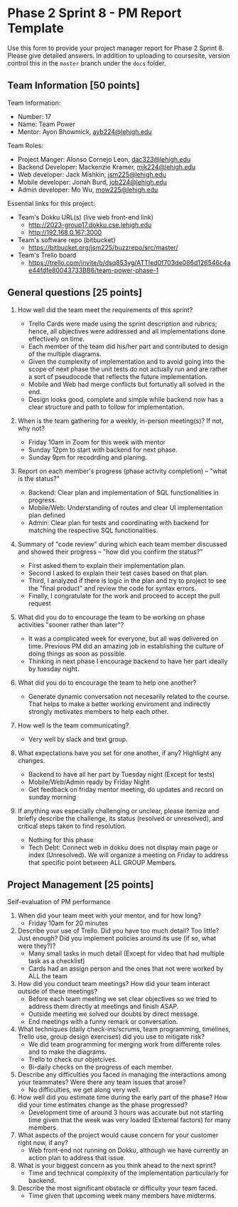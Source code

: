 # Phase 2 Sprint 8 - PM Report Template
Use this form to provide your project manager report for Phase 2 Sprint 8.  Please give detailed answers.
In addition to uploading to coursesite, version control this in the `master` branch under the `docs` folder.

## Team Information [50 points]

Team Information:
* Number: 17
* Name: Team Power
* Mentor: Ayon Bhowmick, ayb224@lehigh.edu

Team Roles:
* Project Manger: Alonso Cornejo Leon, dac323@lehigh.edu
* Backend Developer: Mackenzie Kramer, mjk224@lehigh.edu
* Web developer: Jack Mishkin, jsm225@lehigh.edu 
* Mobile developer: Jonah Burd, job224@lehigh.edu
* Admin developer: Mo Wu, mow225@lehigh.edu

Essential links for this project:
* Team's Dokku URL(s) (live web front-end link)
    * http://2023-group17.dokku.cse.lehigh.edu   
    * http://192.168.0.167:3000   
* Team's software repo (bitbucket)
    * https://bitbucket.org/jsm225/buzzrepo/src/master/
* Team's Trello board
    * https://trello.com/invite/b/dsq853yg/ATTIed0f703de086d126546c4ae44fdfe80043733BB6/team-power-phase-1


## General questions [25 points]

1. How well did the team meet the requirements of this sprint?
    * Trello Cards were made using the sprint description and rubrics; hence, all objectives were addressed and all implementations done effectively on time.
    * Each member of the team did his/her part and contributed to design of the multiple diagrams.
    * Given the complexity of implementation and to avoid going into the scope of next phase the unit tests do not actually run and are rather a sort of pseudocode that reflects the future implementation.
    * Mobile and Web had merge conflicts but fortunatly all solved in the end.
    * Design looks good, complete and simple while backend now has a clear structure and path to follow for implementation.

1. When is the team gathering for a weekly, in-person meeting(s)? If not, why not?
    * Friday 10am in Zoom for this week with mentor
    * Sunday 12pm to start with backend for next phase.
    * Sunday 9pm for recodrding and planing.
1. Report on each member's progress (phase activity completion) – "what is the status?"
    * Backend: Clear plan and implementation of SQL functionalities in progress.
    * Mobile/Web: Understanding of routes and clear UI implementation plan defined
    * Admin: Clear plan for tests and coordinating with backend for matching the respective SQL functionalities.
1. Summary of "code review" during which each team member discussed and showed their progress – "how did you confirm the status?"
    * First asked them to explain their implementation plan.
    * Second I asked to explain their test cases based on that plan.
    * Third, I analyzed if there is logic in the plan and try to project to see the "final product" and review the code for syntax errors.
    * Finally, I congratulate for the work and proceed to accept the pull request
1. What did you do to encourage the team to be working on phase activities "sooner rather than later"?
    * It was a complicated week for everyone, but all was delivered on time. Previous PM did an amazing job in establishing the culture of doing things as soon as possible.
    * Thinking in next phase I encourage backend to have her part ideally by tuesday night.
1. What did you do to encourage the team to help one another?
    * Generate dynamic conversation not necesarily related to the course. That helps to make a better working enviroment and indirectly strongly motivates members to help each other.
1. How well is the team communicating?
    * Very well by slack and text group.
1. What expectations have you set for one another, if any? Highlight any changes.
    * Backend to have all her part by Tuesday night (Except for tests)
    * Mobile/Web/Admin ready by Friday Night
    * Get feedback on friday mentor meeting, do updates and record on sunday morning
1. If anything was especially challenging or unclear, please itemize and briefly describe the challenge, its status (resolved or unresolved), and critical steps taken to find resolution.
    * Nothing for this phase
    * Tech Debt: Connect web in dokku does not display main page or index (Unresolved). We will organize a meeting on Friday to address that specific point between ALL GROUP Members.

## Project Management [25 points]
Self-evaluation of PM performance

1. When did your team meet with your mentor, and for how long?
    * Friday 10am for 20 minutes
1. Describe your use of Trello.  Did you have too much detail?  Too little?  Just enough? Did you implement policies around its use (if so, what were they?)?
    * Many small tasks in much detail (Except for video that had multiple task as a checklist)
    * Cards had an assign person and the ones that not were worked by ALL the team
1. How did you conduct team meetings?  How did your team interact outside of these meetings?
    * Before each team meeting we set clear objectives so we tried to address them directly at meetings and finish ASAP.
    * Outside meeting we solved our doubts by direct message.
    * End meetings with a funny remark or conversation.
1. What techniques (daily check-ins/scrums, team programming, timelines, Trello use, group design exercises) did you use to mitigate risk?
    * We did team programming for merging work from differente roles and to make the diagrams.
    * Trello to check our objetcives.
    * Bi-daily checks on the progress of each member.
1. Describe any difficulties you faced in managing the interactions among your teammates? Were there any team issues that arose?
    * No difficulties, we get along very well.
1. How well did you estimate time during the early part of the phase?  How did your time estimates change as the phase progressed?
    * Development time of around 3 hours was accurate but not starting time given that the week was very loaded (External factors) for many members.
1. What aspects of the project would cause concern for your customer right now, if any?
    * Web front-end not running on Dokku, although we have currently an action plan to address that issue.
1. What is your biggest concern as you think ahead to the next sprint?
    * Time and technical complexity of the implementation particularly for backend.
1. Describe the most significant obstacle or difficulty your team faced.
    * Time given that upcoming week many members have midterms.